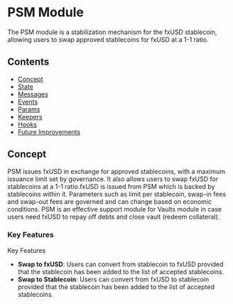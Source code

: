 # PSM Module

The PSM module is a stabilization mechanism for the fxUSD stablecoin, allowing users to swap approved stablecoins for fxUSD at a 1-1 ratio.

## Contents
- [Concept](#concept)
- [State](#state)
- [Messages](#messages)
- [Events](#events)
- [Params](#params)
- [Keepers](#keepers)
- [Hooks](#hooks)
- [Future Improvements](#future-improvements)

## Concept

PSM issues fxUSD in exchange for approved stablecoins, with a maximum issuance limit set by governance. It also allows users to swap fxUSD for stablecoins at a 1-1 ratio.fxUSD is issued from PSM which is backed by stablecoins within it. Parameters such as limit per stablecoin, swap-in fees and swap-out fees are governed and can change based on economic conditions. PSM is an effective support module for Vaults module in case users need fxUSD to repay off debts and close vault (redeem collateral).

### Key Features

Key Features

- **Swap to fxUSD**: Users can convert from stablecoin to fxUSD provided that the stablecoin has been added to the list of accepted stablecoins.
- **Swap to Stablecoin**: Users can convert from fxUSD to stablecoin provided that the stablecoin has been added to the list of accepted stablecoins.

